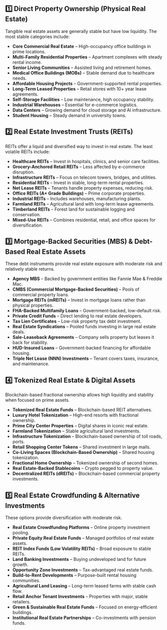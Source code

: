 ## 1️⃣ Direct Property Ownership (Physical Real Estate)
Tangible real estate assets are generally stable but have low liquidity. The most stable categories include:

- **Core Commercial Real Estate** – High-occupancy office buildings in prime locations.
- **Multi-Family Residential Properties** – Apartment complexes with steady rental income.
- **Senior Living Communities** – Assisted living and retirement homes.
- **Medical Office Buildings (MOBs)** – Stable demand due to healthcare needs.
- **Affordable Housing Projects** – Government-supported rental properties.
- **Long-Term Leased Properties** – Retail stores with 10+ year lease agreements.
- **Self-Storage Facilities** – Low maintenance, high occupancy stability.
- **Industrial Warehouses** – Essential for e-commerce logistics.
- **Data Centers** – Growing demand for cloud storage and AI infrastructure.
- **Student Housing** – Steady demand in university towns.

## 2️⃣ Real Estate Investment Trusts (REITs)
REITs offer a liquid and diversified way to invest in real estate. The least volatile REITs include:

- **Healthcare REITs** – Invest in hospitals, clinics, and senior care facilities.
- **Grocery-Anchored Retail REITs** – Less affected by e-commerce disruption.
- **Infrastructure REITs** – Focus on telecom towers, bridges, and utilities.
- **Residential REITs** – Invest in stable, long-term rental properties.
- **Net Lease REITs** – Tenants handle property expenses, reducing risk.
- **Office REITs (A+ Grade Buildings)** – Prime corporate properties.
- **Industrial REITs** – Includes warehouses, manufacturing plants.
- **Farmland REITs** – Agricultural land with long-term lease agreements.
- **Timberland REITs** – Forest land for sustainable logging and conservation.
- **Mixed-Use REITs** – Combines residential, retail, and office spaces for diversification.

## 3️⃣ Mortgage-Backed Securities (MBS) & Debt-Based Real Estate Assets
These debt instruments provide real estate exposure with moderate risk and relatively stable returns.

- **Agency MBS** – Backed by government entities like Fannie Mae & Freddie Mac.
- **CMBS (Commercial Mortgage-Backed Securities)** – Pools of commercial property loans.
- **Mortgage REITs (mREITs)** – Invest in mortgage loans rather than physical properties.
- **FHA-Backed Multifamily Loans** – Government-backed, low-default risk.
- **Private Credit Funds** – Direct lending to real estate developers.
- **Tax Lien Certificates** – Low-risk property tax debt investment.
- **Real Estate Syndications** – Pooled funds investing in large real estate deals.
- **Sale-Leaseback Agreements** – Company sells property but leases it back for stability.
- **HUD-Insured Loans** – Government-backed financing for affordable housing.
- **Triple Net Lease (NNN) Investments** – Tenant covers taxes, insurance, and maintenance.

## 4️⃣ Tokenized Real Estate & Digital Assets
Blockchain-based fractional ownership allows high liquidity and stability when focused on prime assets.

- **Tokenized Real Estate Funds** – Blockchain-based REIT alternatives.
- **Luxury Hotel Tokenization** – High-end resorts with fractional ownership.
- **Prime City Center Properties** – Digital shares in iconic real estate.
- **Farmland Tokenization** – Stable agricultural land investments.
- **Infrastructure Tokenization** – Blockchain-based ownership of toll roads, ports.
- **Retail Shopping Center Tokens** – Shared investment in large malls.
- **Co-Living Spaces (Blockchain-Based Ownership)** – Shared housing tokenization.
- **Fractional Home Ownership** – Tokenized ownership of second homes.
- **Real Estate-Backed Stablecoins** – Crypto pegged to property value.
- **Decentralized REITs (dREITs)** – Blockchain-based commercial property investments.

## 5️⃣ Real Estate Crowdfunding & Alternative Investments
These options provide diversification with moderate risk.

- **Real Estate Crowdfunding Platforms** – Online property investment pooling.
- **Private Equity Real Estate Funds** – Managed portfolios of real estate assets.
- **REIT Index Funds (Low Volatility REITs)** – Broad exposure to stable REITs.
- **Land Banking Investments** – Buying undeveloped land for future growth.
- **Opportunity Zone Investments** – Tax-advantaged real estate funds.
- **Build-to-Rent Developments** – Purpose-built rental housing communities.
- **Agricultural Land Leasing** – Long-term leased farms with stable cash flow.
- **Retail Anchor Tenant Investments** – Properties with major, stable retailers.
- **Green & Sustainable Real Estate Funds** – Focused on energy-efficient buildings.
- **Institutional Real Estate Partnerships** – Co-investments with pension funds.
